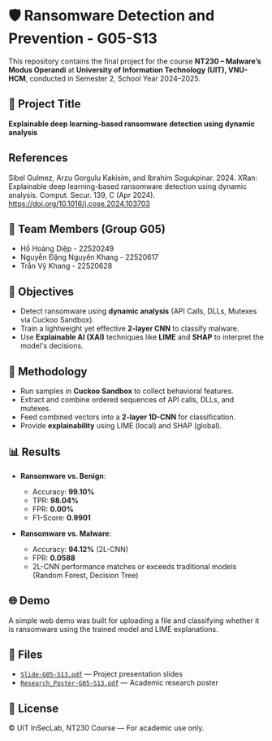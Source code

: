 # 🛡️ Ransomware Detection and Prevention - G05-S13

This repository contains the final project for the course **NT230 – Malware’s Modus Operandi** at **University of Information Technology (UIT), VNU-HCM**, conducted in Semester 2, School Year 2024–2025.

## 📌 Project Title
**Explainable deep learning-based ransomware detection using dynamic analysis**

## References
Sibel Gulmez, Arzu Gorgulu Kakisim, and Ibrahim Sogukpinar. 2024. XRan: Explainable deep learning-based ransomware detection using dynamic analysis. Comput. Secur. 139, C (Apr 2024). https://doi.org/10.1016/j.cose.2024.103703

## 👥 Team Members (Group G05)
- Hồ Hoàng Diệp - 22520249  
- Nguyễn Đặng Nguyên Khang - 22520617  
- Trần Vỹ Khang - 22520628  

## 🎯 Objectives
- Detect ransomware using **dynamic analysis** (API Calls, DLLs, Mutexes via Cuckoo Sandbox).
- Train a lightweight yet effective **2-layer CNN** to classify malware.
- Use **Explainable AI (XAI)** techniques like **LIME** and **SHAP** to interpret the model's decisions.

## 🧪 Methodology
- Run samples in **Cuckoo Sandbox** to collect behavioral features.
- Extract and combine ordered sequences of API calls, DLLs, and mutexes.
- Feed combined vectors into a **2-layer 1D-CNN** for classification.
- Provide **explainability** using LIME (local) and SHAP (global).

## 📊 Results
- **Ransomware vs. Benign**:
  - Accuracy: **99.10%**
  - TPR: **98.04%**
  - FPR: **0.00%**
  - F1-Score: **0.9901**

- **Ransomware vs. Malware**:
  - Accuracy: **94.12%** (2L-CNN)
  - FPR: **0.0588**
  - 2L-CNN performance matches or exceeds traditional models (Random Forest, Decision Tree)

## 🌐 Demo
A simple web demo was built for uploading a file and classifying whether it is ransomware using the trained model and LIME explanations.

## 📄 Files
- [`Slide-G05-S13.pdf`](./Slide-G05-S13.pdf) — Project presentation slides
- [`Research_Poster-G05-S13.pdf`](./Research_Poster-G05-S13.pdf) — Academic research poster

## 🔖 License
© UIT InSecLab, NT230 Course — For academic use only.

